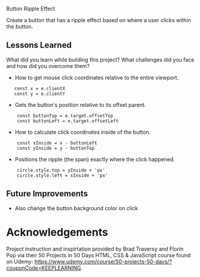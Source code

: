 
Button Ripple Effect

Create a button that has a ripple effect based on where a user clicks within the button. 


## Lessons Learned
What did you learn while building this project? What challenges did you face and how did you overcome them?

- How to get mouse click coordinates relative to the entire viewport.
```
   const x = e.clientX
   const y = e.clientY
```

- Gets the button's position relative to its offset parent.
```
    const buttonTop = e.target.offsetTop
    const buttonLeft = e.target.offsetLeft

```

- How to calculate click coordinates inside of the button.
```
    const xInside = x - buttonLeft
    const yInside = y - buttonTop

```

- Positions the ripple (the span) exactly where the click happened.
```
    circle.style.top = yInside + 'px'
    circle.style.left = xInside + 'px'

```

## Future Improvements
- Also change the button background color on click


# Acknowledgements
Project instruction and inspirtation provided by Brad Traversy and Florin Pop via their 50 Projects in 50 Days HTML, CSS & JavaScript course found on Udemy: https://www.udemy.com/course/50-projects-50-days/?couponCode=KEEPLEARNING.

